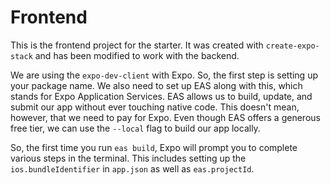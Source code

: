 # Frontend

This is the frontend project for the starter. It was created with `create-expo-stack` and has been modified to work with the backend.

We are using the `expo-dev-client` with Expo. So, the first step is setting up your package name. We also need to set up EAS along with this, which stands for Expo Application Services. EAS allows us to build, update, and submit our app without ever touching native code. This doesn't mean, however, that we need to pay for Expo. Even though EAS offers a generous free tier, we can use the `--local` flag to build our app locally. 

So, the first time you run `eas build`, Expo will prompt you to complete various steps in the terminal. This includes setting up the `ios.bundleIdentifier` in `app.json` as well as `eas.projectId`.